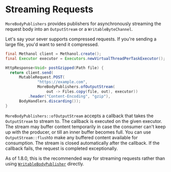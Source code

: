 # Streaming Requests

`MoreBodyPublishers` provides publishers for asynchronously streaming the request body into an `OutputStream` or a `WritableByteChannel`.

Let's say your sever supports compressed requests. If you're sending a large file, you'd want to send it compressed.

```java
final Methanol client = Methanol.create();
final Executor executor = Executors.newVirtualThreadPerTaskExecutor();

HttpResponse<Void> postGzipped(Path file) {
  return client.send(
      MutableRequest.POST(
              "https://example.com",
              MoreBodyPublishers.ofOutputStream(
                  out -> Files.copy(file, out), executor))
          .header("Content-Encoding", "gzip"),
      BodyHandlers.discarding());
}
```

`MoreBodyPublishers::ofOutputStream` accepts a callback that takes the `OutputStream` to stream to.
The callback is executed on the given executor. The stream may buffer content temporarily in case the consumer can't keep up with the producer, or till an inner buffer becomes full.
You can use `OutputStream::flush`to make any buffered content available for consumption. The stream is closed automatically after the callback.
If the callback fails, the request is completed exceptionally.

As of 1.8.0, this is the recommended way for streaming requests rather than using [`WritableBodyPublisher`][writablebodypublisher_javadoc] directly.

[writablebodypublisher_javadoc]: https://mizosoft.github.io/methanol/api/latest/methanol/com/github/mizosoft/methanol/WritableBodyPublisher.html

